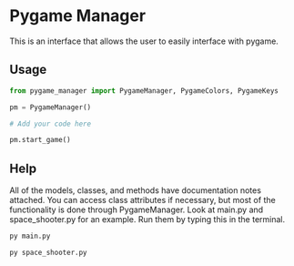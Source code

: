 # Pygame Manager
This is an interface that allows the user to easily interface with pygame.

## Usage
```python
from pygame_manager import PygameManager, PygameColors, PygameKeys

pm = PygameManager()

# Add your code here

pm.start_game()
```

## Help
All of the models, classes, and methods have documentation notes attached. You can access class attributes if necessary, but most of the functionality is done through PygameManager. Look at main.py and space_shooter.py for an example. Run them by typing this in the terminal.
```bash
py main.py

py space_shooter.py
```
